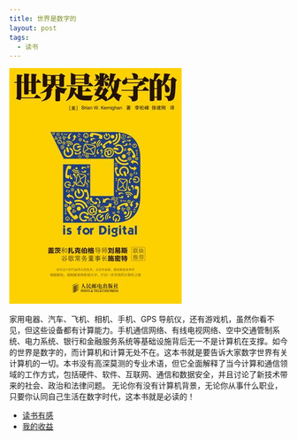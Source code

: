 ```yaml
---
title: 世界是数字的
layout: post
tags:
  - 读书
---
```


[![book_cover](/media/files/2017/06/D_is_for_Digital.jpg)](https://book.douban.com/subject/24749903/)

家用电器、汽车、飞机、相机、手机、GPS 导航仪，还有游戏机，虽然你看不见，但这些设备都有计算能力。手机通信网络、有线电视网络、空中交通管制系统、电力系统、银行和金融服务系统等基础设施背后无一不是计算机在支撑。如今的世界是数字的，而计算机和计算无处不在。这本书就是要告诉大家数字世界有关计算机的一切。本书没有高深莫测的专业术语，但它全面解释了当今计算和通信领域的工作方式，包括硬件、软件、互联网、通信和数据安全，并且讨论了新技术带来的社会、政治和法律问题。
无论你有没有计算机背景，无论你从事什么职业，只要你认同自己生活在数字时代，这本书就是必读的！


- [读书有感]()
- [我的收益]()
